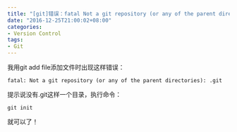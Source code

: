 ```yaml
---
title: "[git]错误：fatal Not a git repository (or any of the parent directories)"
date: "2016-12-25T21:00:02+08:00"
categories:
- Version Control
tags:
- Git
---
```


我用git add file添加文件时出现这样错误：

    fatal: Not a git repository (or any of the parent directories): .git

提示说没有.git这样一个目录，执行命令：

    git init

就可以了！